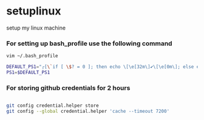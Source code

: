 # setuplinux
setup my linux machine

### For setting up bash_profile use the following command

```sh
vim ~/.bash_profile

DEFAULT_PS1="┌[\`if [ \$? = 0 ]; then echo \[\e[32m\]✔\[\e[0m\]; else echo \[\e[31m\]✘\[\e[0m\]; fi\`]─[\[\e[01;49;39m\]\u\[\e[00m\]\[\e[01;49;39m\]@\H\[\e[00m\]]─[\[\e[01;49;39m\]jobs:\j]─[\[\w \033[0;32m\]\$(git branch 2>/dev/null | grep "^*" | colrm 1 2) \e[31m\]\$(git status -s|wc -l | sed 's/^ *//g')\033[00m\]]─[\$(ls | wc -l |sed 's/^ *//g') files, \$(ls -lah | grep -m 1 total | sed 's/total //')\]] \n└>"
PS1=$DEFAULT_PS1

```

### For storing github credentials for 2 hours

```sh

git config credential.helper store
git config --global credential.helper 'cache --timeout 7200'

```

